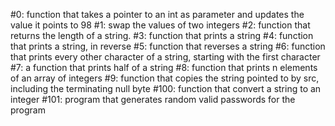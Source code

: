 #0: function that takes a pointer to an int as parameter and updates the value it points to 98
#1: swap the values of two integers
#2: function that returns the length of a string.
#3: function that prints a string
#4: function that prints a string, in reverse 
#5: function that reverses a string
#6: function that prints every other character of a string, starting with the first character
#7: a function that prints half of a string
#8: function that prints n elements of an array of integers
#9: function that copies the string pointed to by src, including the terminating null byte
#100: function that convert a string to an integer
#101: program that generates random valid passwords for the program
